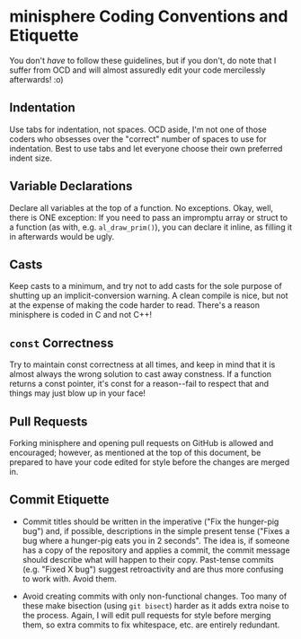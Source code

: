 minisphere Coding Conventions and Etiquette
===========================================

You don't *have* to follow these guidelines, but if you don't, do note
that I suffer from OCD and will almost assuredly edit your code
mercilessly afterwards! :o) 

Indentation
-----------
Use tabs for indentation, not spaces. OCD aside, I'm not one of those
coders who obsesses over the "correct" number of spaces to use for
indentation. Best to use tabs and let everyone choose their own
preferred indent size.

Variable Declarations
---------------------
Declare all variables at the top of a function. No exceptions. Okay,
well, there is ONE exception: If you need to pass an impromptu array or
struct to a function (as with, e.g. `al_draw_prim()`), you can declare
it inline, as filling it in afterwards would be ugly.

Casts
-----
Keep casts to a minimum, and try not to add casts for the sole purpose
of shutting up an implicit-conversion warning. A clean compile is nice,
but not at the expense of making the code harder to read. There's a
reason minisphere is coded in C and not C++!

`const` Correctness
-------------------
Try to maintain const correctness at all times, and keep in mind that
it is almost always the wrong solution to cast away constness. If a
function returns a const pointer, it's const for a reason--fail to
respect that and things may just blow up in your face!

Pull Requests
-------------
Forking minisphere and opening pull requests on GitHub is allowed and
encouraged; however, as mentioned at the top of this document, be
prepared to have your code edited for style before the changes are
merged in.

Commit Etiquette
----------------
* Commit titles should be written in the imperative ("Fix the hunger-pig
bug") and, if possible, descriptions in the simple present tense ("Fixes
a bug where a hunger-pig eats you in 2 seconds". The idea is, if someone
has a copy of the repository and applies a commit, the commit message
should describe what will happen to their copy. Past-tense commits (e.g.
"Fixed X bug") suggest retroactivity and are thus more confusing to work
with. Avoid them.

* Avoid creating commits with only non-functional changes. Too many of
these make bisection (using `git bisect`) harder as it adds extra noise
to the process. Again, I will edit pull requests for style before
merging them, so extra commits to fix whitespace, etc. are entirely
redundant.
